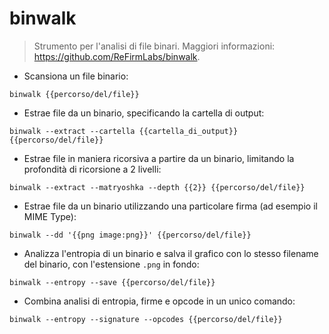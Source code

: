 # binwalk

> Strumento per l'analisi di file binari.
> Maggiori informazioni: <https://github.com/ReFirmLabs/binwalk>.

- Scansiona un file binario:

`binwalk {{percorso/del/file}}`

- Estrae file da un binario, specificando la cartella di output:

`binwalk --extract --cartella {{cartella_di_output}} {{percorso/del/file}}`

- Estrae file in maniera ricorsiva a partire da un binario, limitando la profondità di ricorsione a 2 livelli:

`binwalk --extract --matryoshka --depth {{2}} {{percorso/del/file}}`

- Estrae file da un binario utilizzando una particolare firma (ad esempio il MIME Type):

`binwalk --dd '{{png image:png}}' {{percorso/del/file}}`

- Analizza l'entropia di un binario e salva il grafico con lo stesso filename del binario, con l'estensione `.png` in fondo:

`binwalk --entropy --save {{percorso/del/file}}`

- Combina analisi di entropia, firme e opcode in un unico comando:

`binwalk --entropy --signature --opcodes {{percorso/del/file}}`
